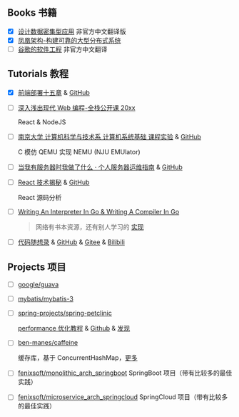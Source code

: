 ## Books 书籍
- [x] [设计数据密集型应用](https://github.com/Vonng/DDIA) 非官方中文翻译版
- [x] [凤凰架构-构建可靠的大型分布式系统](https://github.com/fenixsoft/awesome-fenix)
- [ ] [谷歌的软件工程](https://qiangmzsx.github.io/Software-Engineering-at-Google/#/) 非官方中文翻译

## Tutorials 教程
- [x] [前端部署十五章](https://q.shanyue.tech/deploy/) & [GitHub](https://github.com/shfshanyue/Daily-Question)
- [ ] [深入浅出现代 Web 编程-全栈公开课 20xx](https://fullstackopen.com/en/)

    React & NodeJS
- [ ] [南京大学 计算机科学与技术系 计算机系统基础 课程实验](https://nju-projectn.github.io/ics-pa-gitbook/) & [GitHub](https://github.com/NJU-ProjectN/ics-pa-gitbook)

    C 模仿 QEMU 实现 NEMU (NJU EMUlator)
- [ ] [当我有服务器时我做了什么 · 个人服务器运维指南](https://shanyue.tech/op/) & [GitHub](https://github.com/shfshanyue/op-note)
- [ ] [React 技术揭秘](https://react.iamkasong.com/) & [GitHub](https://github.com/BetaSu/just-react) 

    React 源码分析
- [ ] [Writing An Interpreter In Go & Writing A Compiler In Go](https://thorstenball.com/books/) 
    > 网络有书本资源，还有别人学习的 [实现](https://github.com/vbrazo/writing-an-interpreter-in-go)
- [ ] [代码随想录](https://www.programmercarl.com/) & [GitHub](https://github.com/youngyangyang04/leetcode-master) & [Gitee](https://gitee.com/programmercarl/leetcode-master) & [Bilibili](https://space.bilibili.com/525438321)

## Projects 项目
- [ ] [google/guava](https://github.com/google/guava)
- [ ] [mybatis/mybatis-3](https://github.com/mybatis/mybatis-3)
- [ ] [spring-projects/spring-petclinic](https://github.com/spring-projects/spring-petclinic)
    
    [performance 优化教程](https://blog.ippon.fr/2013/03/11/improving-the-performance-of-the-spring-petclinic-sample-application-part-1-of-5/) & [Github](https://github.com/jdubois/spring-petclinic) & [发现](https://www.iteye.com/blog/xpenxpen-2146465)
- [ ] [ben-manes/caffeine](https://github.com/ben-manes/caffeine)

    缓存库，基于 ConcurrentHashMap，[更多](https://segmentfault.com/a/1190000038665523)
- [ ] [fenixsoft/monolithic_arch_springboot](https://github.com/fenixsoft/monolithic_arch_springboot) SpringBoot 项目（带有比较多的最佳实践）
- [ ] [fenixsoft/microservice_arch_springcloud](https://github.com/fenixsoft/microservice_arch_springcloud) SpringCloud 项目（带有比较多的最佳实践）